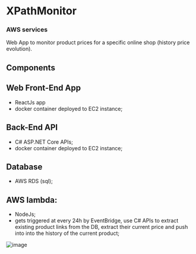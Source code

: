 # XPathMonitor
### AWS services
Web App to monitor product prices for a specific online shop (history price evolution).

## Components
## Web Front-End App
- ReactJs app 
- docker container deployed to EC2 instance; 

## Back-End API
- C# ASP.NET Core APIs;
- docker container deployed to EC2 instance;

## Database
- AWS RDS (sql);

## AWS lambda:
- NodeJs;
- gets triggered at every 24h by EventBridge, use C# APIs to extract existing product links from the DB, extract their current price and push into into the history of the current product;

![image](https://github.com/GabrielDamian/XPathMonitor/assets/76115929/19101240-eeb8-408b-901a-504e16f4272e)
